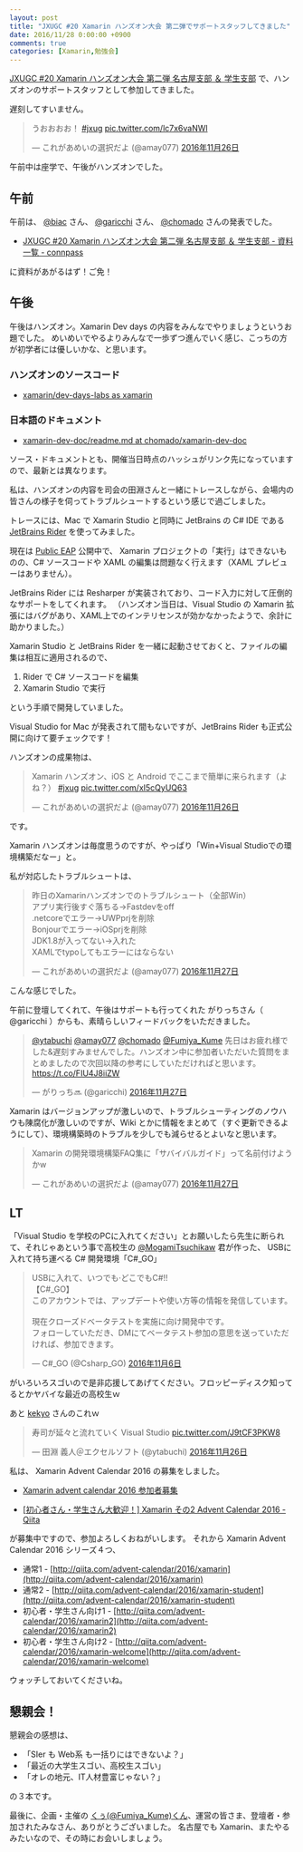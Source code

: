 ```yaml
---
layout: post
title: "JXUGC #20 Xamarin ハンズオン大会 第二弾でサポートスタッフしてきました"
date: 2016/11/28 0:00:00 +0900
comments: true
categories: [Xamarin,勉強会]
---
```

[JXUGC #20 Xamarin ハンズオン大会 第二弾 名古屋支部 ＆ 学生支部](https://jxug.connpass.com/event/41648/) で、ハンズオンのサポートスタッフとして参加してきました。

<!--more-->

遅刻してすいません。

<blockquote class="twitter-tweet" data-lang="ja"><p lang="ja" dir="ltr">うおおおお！ <a href="https://twitter.com/hashtag/jxug?src=hash">#jxug</a> <a href="https://t.co/lc7x6vaNWl">pic.twitter.com/lc7x6vaNWl</a></p>&mdash; これがあめいの選択だよ (@amay077) <a href="https://twitter.com/amay077/status/802320470204788737">2016年11月26日</a></blockquote>
<script async src="//platform.twitter.com/widgets.js" charset="utf-8"></script>

午前中は座学で、午後がハンズオンでした。

## 午前

午前は、 [@biac](https://twitter.com/biac) さん、 [@garicchi](https://twitter.com/garicchi) さん、 [@chomado](https://twitter.com/chomado) さんの発表でした。

* [JXUGC #20 Xamarin ハンズオン大会 第二弾 名古屋支部 ＆ 学生支部 - 資料一覧 - connpass](https://jxug.connpass.com/event/41648/presentation/)

に資料があがるはず！ご免！

## 午後

午後はハンズオン。Xamarin Dev days の内容をみんなでやりましょうというお題でした。
めいめいでやるよりみんなで一歩ずつ進んでいく感じ、こっちの方が初学者には優しいかな、と思います。

### ハンズオンのソースコード

* [xamarin/dev-days-labs as xamarin](https://github.com/xamarin/dev-days-labs/tree/ce494e381416e023787c4adcbe54039a205bab43)

### 日本語のドキュメント

* [xamarin-dev-doc/readme.md at chomado/xamarin-dev-doc](https://github.com/chomado/xamarin-dev-doc/blob/f615a3935a6038c03df935eda0c515306ced357e/hands-on/readme.md)

ソース・ドキュメントとも、開催当日時点のハッシュがリンク先になっていますので、最新とは異なります。

私は、ハンズオンの内容を司会の田淵さんと一緒にトレースしながら、会場内の皆さんの様子を伺ってトラブルシュートするという感じで過ごしました。

トレースには、Mac で Xamarin Studio と同時に JetBrains の C# IDE である [JetBrains Rider](https://blog.jetbrains.com/jp/2016/01/13/569) を使ってみました。

現在は [Public EAP](https://blog.jetbrains.com/dotnet/2016/11/21/jetbrains-rider-public-preview/) 公開中で、 Xamarin プロジェクトの「実行」はできないものの、C# ソースコードや XAML の編集は問題なく行えます（XAML プレビューはありません）。

JetBrains Rider には Resharper が実装されており、コード入力に対して圧倒的なサポートをしてくれます。
（ハンズオン当日は、Visual Studio の Xamarin 拡張にはバグがあり、XAML上でのインテリセンスが効かなかったようで、余計に助かりました。）

Xamarin Studio と JetBrains Rider を一緒に起動させておくと、ファイルの編集は相互に適用されるので、

1. Rider で C# ソースコードを編集
2. Xamarin Studio で実行

という手順で開発していました。

Visual Studio for Mac が発表されて間もないですが、JetBrains Rider も正式公開に向けて要チェックです！

ハンズオンの成果物は、

<blockquote class="twitter-tweet" data-lang="ja"><p lang="ja" dir="ltr">Xamarin ハンズオン、iOS と Android でここまで簡単に来られます（よね？） <a href="https://twitter.com/hashtag/jxug?src=hash">#jxug</a> <a href="https://t.co/xI5cQyUQ63">pic.twitter.com/xI5cQyUQ63</a></p>&mdash; これがあめいの選択だよ (@amay077) <a href="https://twitter.com/amay077/status/802392119755145216">2016年11月26日</a></blockquote>
<script async src="//platform.twitter.com/widgets.js" charset="utf-8"></script>

です。

Xamarin ハンズオンは毎度思うのですが、やっぱり「Win+Visual Studioでの環境構築だなー」と。

私が対応したトラブルシュートは、

<blockquote class="twitter-tweet" data-lang="ja"><p lang="ja" dir="ltr">昨日のXamarinハンズオンでのトラブルシュート（全部Win）<br>アプリ実行後すぐ落ちる→Fastdevをoff<br>.netcoreでエラー→UWPprjを削除<br>Bonjourでエラー→iOSprjを削除<br>JDK1.8が入ってない→入れた<br>XAMLでtypoしてもエラーにはならない</p>&mdash; これがあめいの選択だよ (@amay077) <a href="https://twitter.com/amay077/status/802711502297776128">2016年11月27日</a></blockquote>
<script async src="//platform.twitter.com/widgets.js" charset="utf-8"></script>

こんな感じでした。

午前に登壇してくれて、午後はサポートも行ってくれた がりっちさん（ @garicchi ）からも、素晴らしいフィードバックをいただきました。

<blockquote class="twitter-tweet" data-lang="ja"><p lang="ja" dir="ltr"><a href="https://twitter.com/ytabuchi">@ytabuchi</a> <a href="https://twitter.com/amay077">@amay077</a> <a href="https://twitter.com/chomado">@chomado</a> <a href="https://twitter.com/Fumiya_Kume">@Fumiya_Kume</a> 先日はお疲れ様でした&amp;遅刻すみませんでした。ハンズオン中に参加者いただいた質問をまとめましたので次回以降の参考にしていただければと思います。 <a href="https://t.co/FIU4J8iiZW">https://t.co/FIU4J8iiZW</a></p>&mdash; がりっち🔜 (@garicchi) <a href="https://twitter.com/garicchi/status/802736736237273090">2016年11月27日</a></blockquote>
<script async src="//platform.twitter.com/widgets.js" charset="utf-8"></script>

Xamarin はバージョンアップが激しいので、トラブルシューティングのノウハウも陳腐化が激しいのですが、Wiki とかに情報をまとめて（すぐ更新できるようにして）、環境構築時のトラブルを少しでも減らせるとよいなと思います。

<blockquote class="twitter-tweet" data-lang="ja"><p lang="ja" dir="ltr">Xamarin の開発環境構築FAQ集に「サバイバルガイド」って名前付けようかw</p>&mdash; これがあめいの選択だよ (@amay077) <a href="https://twitter.com/amay077/status/802856193727217667">2016年11月27日</a></blockquote>
<script async src="//platform.twitter.com/widgets.js" charset="utf-8"></script>

## LT

「Visual Studio を学校のPCに入れてください」とお願いしたら先生に断られて、それじゃあという事で高校生の [@MogamiTsuchikaw](https://twitter.com/MogamiTsuchikaw) 君が作った、 USBに入れて持ち運べる C# 開発環境「C#_GO」

<blockquote class="twitter-tweet" data-lang="ja"><p lang="ja" dir="ltr">USBに入れて、いつでも·どこでもC#!!<br>【C#_GO】<br>このアカウントでは、アップデートや使い方等の情報を発信しています。<br><br>現在クローズドベータテストを実施に向け開発中です。<br>フォローしていただき、DMにてベータテスト参加の意思を送っていただければ、参加できます。</p>&mdash; C#_GO (@Csharp_GO) <a href="https://twitter.com/Csharp_GO/status/795096003988721664">2016年11月6日</a></blockquote>
<script async src="//platform.twitter.com/widgets.js" charset="utf-8"></script>

がいろいろスゴいので是非応援してあげてください。フロッピーディスク知ってるとかヤバイな最近の高校生ｗ

あと [kekyo](https://twitter.com/kekyo2) さんのこれｗ

<blockquote class="twitter-tweet" data-lang="ja"><p lang="ja" dir="ltr">寿司が延々と流れていく Visual Studio <a href="https://t.co/J9tCF3PKW8">pic.twitter.com/J9tCF3PKW8</a></p>&mdash; 田淵 義人＠エクセルソフト (@ytabuchi) <a href="https://twitter.com/ytabuchi/status/802383908562046976">2016年11月26日</a></blockquote>
<script async src="//platform.twitter.com/widgets.js" charset="utf-8"></script>

私は、 Xamarin Advent Calendar 2016 の募集をしました。

* [Xamarin advent calendar 2016 参加者募集](http://www.slideshare.net/amay077/xamarin-advent-calendar-2016)

* [[初心者さん・学生さん大歓迎！] Xamarin その2 Advent Calendar 2016 - Qiita](http://qiita.com/advent-calendar/2016/xamarin-welcome)

が募集中ですので、参加よろしくおねがいします。
それから Xamarin Advent Calendar 2016 シリーズ４つ、

* 通常1 - [http://qiita.com/advent-calendar/2016/xamarin](http://qiita.com/advent-calendar/2016/xamarin)
* 通常2 - [http://qiita.com/advent-calendar/2016/xamarin-student](http://qiita.com/advent-calendar/2016/xamarin-student)
* 初心者・学生さん向け1 - [http://qiita.com/advent-calendar/2016/xamarin2](http://qiita.com/advent-calendar/2016/xamarin2)
* 初心者・学生さん向け2 - [http://qiita.com/advent-calendar/2016/xamarin-welcome](http://qiita.com/advent-calendar/2016/xamarin-welcome)

ウォッチしておいてくださいね。

## 懇親会！

懇親会の感想は、

* 「SIer も Web系 も一括りにはできないよ？」
* 「最近の大学生スゴい、高校生スゴい」
* 「オレの地元、IT人材豊富じゃない？」

の３本です。

最後に、企画・主催の [くぅ(@Fumiya_Kume)くん](https://twitter.com/Fumiya_Kume)、運営の皆さま、登壇者・参加されたみなさん、ありがとうございました。
名古屋でも Xamarin、またやるみたいなので、その時にお会いしましょう。
